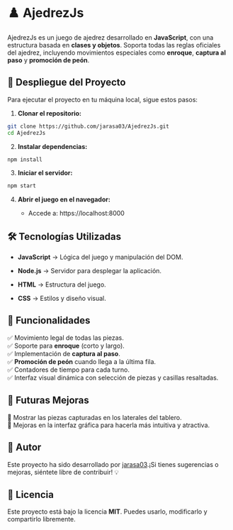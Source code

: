 # ♟️ AjedrezJs

AjedrezJs es un juego de ajedrez desarrollado en **JavaScript**, con una estructura basada en __clases y objetos__. Soporta todas las reglas oficiales del ajedrez, incluyendo movimientos especiales como **enroque**, __captura al paso__ y __promoción de peón__.

## 🚀 Despliegue del Proyecto

Para ejecutar el proyecto en tu máquina local, sigue estos pasos:

1. __Clonar el repositorio:__
```bash
git clone https://github.com/jarasa03/AjedrezJs.git
cd AjedrezJs
```

2. __Instalar dependencias:__
```bash
npm install
```
3. __Iniciar el servidor:__
```bash
npm start
```
4. __Abrir el juego en el navegador:__

    - Accede a: https://localhost:8000

## 🛠️ Tecnologías Utilizadas

- **JavaScript** → Lógica del juego y manipulación del DOM.

- **Node.js** → Servidor para desplegar la aplicación.

- **HTML** → Estructura del juego.

- **CSS** → Estilos y diseño visual.

## 🎯 Funcionalidades

✅ Movimiento legal de todas las piezas.<br>✅ Soporte para **enroque** (corto y largo).<br>✅ Implementación de __captura al paso__.<br>✅ __Promoción de peón__ cuando llega a la última fila.<br>✅ Contadores de tiempo para cada turno.<br>✅ Interfaz visual dinámica con selección de piezas y casillas resaltadas.

## 🔮 Futuras Mejoras

🔹 Mostrar las piezas capturadas en los laterales del tablero.<br>🔹 Mejoras en la interfaz gráfica para hacerla más intuitiva y atractiva.

## 👤 Autor

Este proyecto ha sido desarrollado por [jarasa03](https://github.com/jarasa03).¡Si tienes sugerencias o mejoras, siéntete libre de contribuir! 💡

## 📜 Licencia

Este proyecto está bajo la licencia **MIT**. Puedes usarlo, modificarlo y compartirlo libremente.